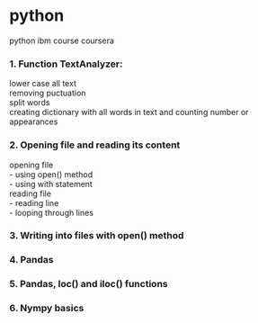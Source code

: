 # python
python ibm course coursera

### 1. Function TextAnalyzer:
  lower case all text  
  removing puctuation  
  split words  
  creating dictionary with all words in text and counting number or appearances


### 2. Opening file and reading its content
  opening file  
    - using open() method  
    - using with statement  
  reading file  
    - reading line  
    - looping through lines  

### 3. Writing into files with open() method

### 4. Pandas

### 5. Pandas, loc() and iloc() functions

### 6. Nympy basics
